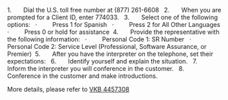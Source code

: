 1.       Dial the U.S. toll free number at (877) 261-6608  
2.       When you are prompted for a Client ID, enter 774033.  
3.       Select one of the following options:  
	·         Press 1 for Spanish  
	·         Press 2 for All Other Languages  
	·         Press 0 or hold for assistance 
4.       Provide the representative with the following information:  
	·         Personal Code 1: SR Number  
	·         Personal Code 2: Service Level (Professional, Software Assurance, or Premier) 
5.       After you have the interpreter on the telephone, set their expectations:  
6.       Identify yourself and explain the situation.  
7.       Inform the interpreter you will conference in the customer.  
8.       Conference in the customer and make introductions. 

More details, please refer to [VKB 4457308](https://internal.support.services.microsoft.com/en-us/help/4457308)